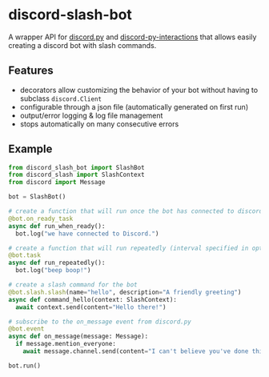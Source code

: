 # discord-slash-bot
A wrapper API for [discord.py](https://discordpy.readthedocs.io/en/stable/) and [discord-py-interactions](https://pypi.org/project/discord-py-interactions/) that allows easily creating a discord bot with slash commands.

## Features

- decorators allow customizing the behavior of your bot without having to subclass `discord.Client`
- configurable through a json file (automatically generated on first run)
- output/error logging & log file management
- stops automatically on many consecutive errors

## Example

```python
from discord_slash_bot import SlashBot
from discord_slash import SlashContext
from discord import Message

bot = SlashBot()

# create a function that will run once the bot has connected to discord
@bot.on_ready_task
async def run_when_ready():
  bot.log("we have connected to Discord.")

# create a function that will run repeatedly (interval specified in options.json)
@bot.task
async def run_repeatedly():
  bot.log("beep boop!")

# create a slash command for the bot
@bot.slash.slash(name="hello", description="A friendly greeting")
async def command_hello(context: SlashContext):
  await context.send(content="Hello there!")

# subscribe to the on_message event from discord.py
@bot.event
async def on_message(message: Message):
  if message.mention_everyone:
    await message.channel.send(content="I can't believe you've done this.")

bot.run()
```
